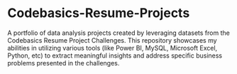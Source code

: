 # Codebasics-Resume-Projects
A portfolio of data analysis projects created by leveraging datasets from the Codebasics Resume Project Challenges. This repository showcases my abilities in utilizing various tools (like Power BI, MySQL, Microsoft Excel, Python, etc) to extract meaningful insights and address specific business problems presented in the challenges.
